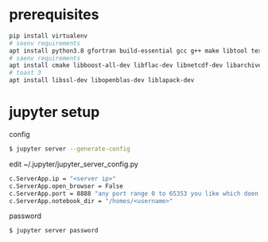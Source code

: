 # prerequisites
```bash
pip install virtualenv
# soenv requirements
apt install python3.8 gfortran build-essential gcc g++ make libtool texinfo dpkg-dev pkg-config libfftw3-dev libfftw3-3 libgsl-dev libcfitsio-dev git wget autoconf automake libtool autoconf-doc libtool-doc mpich texlive-latex-base texlive-latex-extra dvipng
# saenv requirements
apt install cmake libboost-all-dev libflac-dev libnetcdf-dev libarchive-dev
# toast 3
apt install libssl-dev libopenblas-dev liblapack-dev
```

# jupyter setup
config
```bash
$ jupyter server --generate-config
```
edit ~/.jupyter/jupyter_server_config.py
```bash
c.ServerApp.ip = "<server ip>"
c.ServerApp.open_browser = False
c.ServerApp.port = 8888 "any port range 0 to 65353 you like which doen't conflict with others"
c.ServerApp.notebook_dir = "/homes/<username>"
```
password
```bash
$ jupyter server password
```
